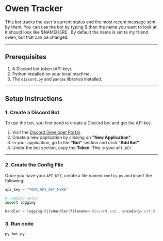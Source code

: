 # Owen Tracker

This bot tracks the user's current status and the most recent message sent by them. You can use the bot by typing $ then the name you want to look at, it should look like
$NAMEHERE . By default the name is set to my friend owen, but that can be changed.

---

## Prerequisites

1. A Discord bot token (API key).
2. Python installed on your local machine.
3. The `discord.py` and `pandas` libraries installed.

---

## Setup Instructions

### 1. Create a Discord Bot

To use the bot, you first need to create a Discord bot and get the API key.

1. Visit the [Discord Developer Portal](https://discord.com/developers/applications).
2. Create a new application by clicking on **"New Application"**.
3. In your application, go to the **"Bot"** section and click **"Add Bot"**.
4. Under the bot section, copy the **Token**. This is your `API_KEY`.

---

### 2. Create the Config File

Once you have your `API_KEY`, create a file named `config.py` and insert the following:

```python
api_key = "YOUR_API_KEY_HERE"

# Logging setup
import logging

handler = logging.FileHandler(filename='discord.log', encoding='utf-8', mode='w')

```

### 3. Run code
```bash
py bot.py
```
